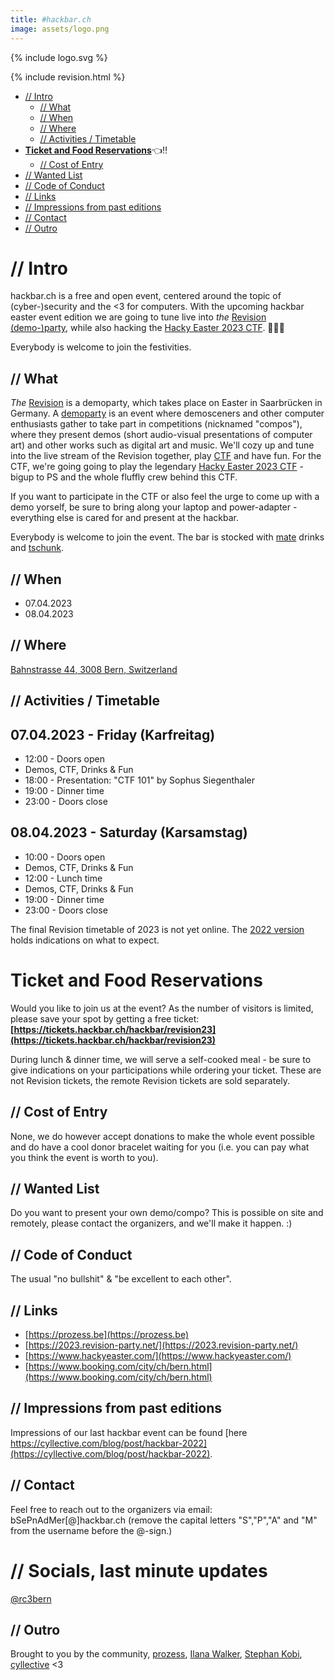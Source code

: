 ```yaml
---
title: #hackbar.ch
image: assets/logo.png
---
```


{% include logo.svg %}

{% include revision.html %}

- [// Intro](#-intro)
  * [// What](#-what)
  * [// When](#-when)
  * [// Where](#-where)
  * [// Activities / Timetable](#-activities---timetable)
- **[Ticket and Food Reservations](#ticket-and-food-reservations)**👈‼️
  * [// Cost of Entry](#-cost-of-entry)
- [// Wanted List](#-wanted-list)
- [// Code of Conduct](#-code-of-conduct)
- [// Links](#-links)
- [// Impressions from past editions](#-impressions-from-past-editions)
- [// Contact](#-contact)
- [// Outro](#-outro)


# // Intro
hackbar.ch is a free and open event, centered around the topic of (cyber-)security and the <3 for computers.
With the upcoming hackbar easter event edition we are going to tune live into *the* [Revision (demo-)party](https://2023.revision-party.net/), while also hacking the [Hacky Easter 2023 CTF](https://www.hackyeaster.com/). 🤩🐇🥚


Everybody is welcome to join the festivities.

## // What
*The* [Revision](https://en.wikipedia.org/wiki/Revision_(demoparty)) is a demoparty, which takes place on Easter in Saarbrücken in Germany. A [demoparty](https://en.wikipedia.org/wiki/Demoscene#Parties) is an event where demosceners and other computer enthusiasts gather to take part in competitions (nicknamed "compos"), where they present demos (short audio-visual presentations of computer art) and other works such as digital art and music.
We'll cozy up and tune into the live stream of the Revision together, play [CTF](https://en.wikipedia.org/wiki/Capture_the_Flag) and have fun.
For the CTF, we're going going to play the legendary [Hacky Easter 2023 CTF](https://www.hackyeaster.com/) - bigup to PS and the whole fluffly crew behind this CTF.

If you want to participate in the CTF or also feel the urge to come up with a demo yorself, be sure to bring along your laptop and power-adapter - everything else is cared for and present at the hackbar.

Everybody is welcome to join the event. The bar is stocked with [mate](https://en.wikipedia.org/wiki/Mate_(drink)) drinks and [tschunk](https://en.wikipedia.org/wiki/Tschunk). 

## // When
- 07.04.2023
- 08.04.2023

## // Where
[Bahnstrasse 44, 3008 Bern, Switzerland](https://www.openstreetmap.org/?mlat=46.94650&mlon=7.41115#map=19/46.94650/7.41115)


## // Activities / Timetable

## 07.04.2023 - Friday (Karfreitag)
* 12:00 - Doors open
* Demos, CTF, Drinks & Fun
* 18:00 - Presentation: "CTF 101" by Sophus Siegenthaler
* 19:00 - Dinner time
* 23:00 - Doors close

## 08.04.2023 - Saturday (Karsamstag)
* 10:00 - Doors open
* Demos, CTF, Drinks & Fun
* 12:00 - Lunch time
* Demos, CTF, Drinks & Fun
* 19:00 - Dinner time
* 23:00 - Doors close

The final Revision timetable of 2023 is not yet online. 
The [2022 version](https://2022.revision-party.net/events/timetable/) holds indications on what to expect.


# Ticket and Food Reservations 
Would you like to join us at the event? As the number of visitors is limited, please save your spot by getting a free ticket:
**[https://tickets.hackbar.ch/hackbar/revision23](https://tickets.hackbar.ch/hackbar/revision23)**

During lunch & dinner time, we will serve a self-cooked meal - be sure to give indications on your participations while ordering your ticket. 
These are not Revision tickets, the remote Revision tickets are sold separately.

## // Cost of Entry
None, we do however accept donations to make the whole event possible and do have a cool donor bracelet waiting for you (i.e. you can pay what you think the event is worth to you).

## // Wanted List
Do you want to present your own demo/compo?
This is possible on site and remotely, please contact the organizers, and we'll make it happen. :)

## // Code of Conduct
The usual "no bullshit" & "be excellent to each other".

## // Links
* [https://prozess.be](https://prozess.be)
* [https://2023.revision-party.net/](https://2023.revision-party.net/)
* [https://www.hackyeaster.com/](https://www.hackyeaster.com/)
* [https://www.booking.com/city/ch/bern.html](https://www.booking.com/city/ch/bern.html)

## // Impressions from past editions
Impressions of our last hackbar event can be found [here https://cyllective.com/blog/post/hackbar-2022](https://cyllective.com/blog/post/hackbar-2022).

## // Contact
Feel free to reach out to the organizers via email: bSePnAdMer[@]hackbar.ch  (remove the capital letters "S","P","A" and "M" from the username before the @-sign.)

# // Socials, last minute updates
[@rc3bern](https://twitter.com/rc3bern)

## // Outro
Brought to you by the community, [prozess](https://prozess.be), [Ilana Walker](https://ilanas-spektakel.ch), [Stephan Kobi](https://stephankobi.ch), [cyllective](https://cyllective.com/) <3
